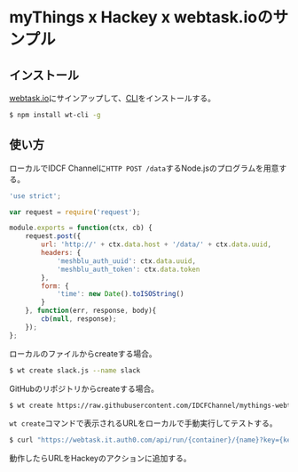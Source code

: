# myThings x Hackey x webtask.ioのサンプル

## インストール

[webtask.io](https://webtask.io)にサインアップして、[CLI](https://webtask.io/cli)をインストールする。

```bash
$ npm install wt-cli -g
```

## 使い方

ローカルでIDCF Channelに`HTTP POST /data`するNode.jsのプログラムを用意する。

```js
'use strict';

var request = require('request');

module.exports = function(ctx, cb) {
    request.post({
        url: 'http://' + ctx.data.host + '/data/' + ctx.data.uuid,
        headers: {
            'meshblu_auth_uuid': ctx.data.uuid,
            'meshblu_auth_token': ctx.data.token
        },
        form: {
            'time': new Date().toISOString()
        }
    }, function(err, response, body){
        cb(null, response);
    });
};
```

ローカルのファイルからcreateする場合。

```bash
$ wt create slack.js --name slack
```

GitHubのリポジトリからcreateする場合。

```bash
$ wt create https://raw.githubusercontent.com/IDCFChannel/mythings-webtask/master/slack.js --name slack
```

`wt create`コマンドで表示されるURLをローカルで手動実行してテストする。

```bash
$ curl "https://webtask.it.auth0.com/api/run/{container}/{name}?key={key}&host={host}&uuid={uuid}&token={token}&webtask_no_cache=1"
```

動作したらURLをHackeyのアクションに追加する。
